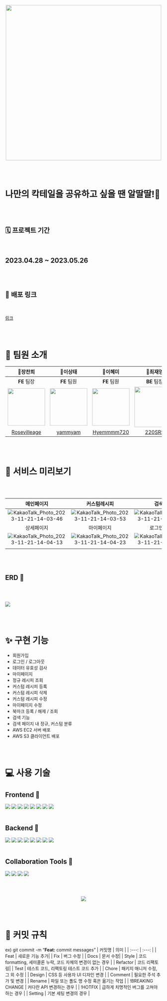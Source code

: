 <!-- # Team. 알딸딸🍷 -->

<br /> <br />

<p align="center">
<img src="./fe/src/images/loginLogo.png" width="500px">
</p>
<br /> <br />

# 나만의 칵테일을 공유하고 싶을 땐 알딸딸!🤪

<br /> <br />

## 🗓️ 프로젝트 기간

<br />

## 2023.04.28 ~ 2023.05.26

<br /><br />

## 🔗 배포 링크

<br /><br />
<a href='http://resevilleage-bukit.s3-website.ap-northeast-2.amazonaws.com/'>링크</a>

<br /><br />

# 🍯 팀원 소개

|                                                        👑**장찬희**                                                         |                                                        🐝**이상태**                                                         |                                                                 🐝**이혜미**                                                                  |                                                  👑**최재영**                                                  |                                                  🐝**노유선**                                                  |                                                        🐝**허윤영**                                                         |
| :-------------------------------------------------------------------------------------------------------------------------: | :-------------------------------------------------------------------------------------------------------------------------: | :-------------------------------------------------------------------------------------------------------------------------------------------: | :------------------------------------------------------------------------------------------------------------: | :------------------------------------------------------------------------------------------------------------: | :-------------------------------------------------------------------------------------------------------------------------: |
|                                                         **FE** 팀장                                                         |                                                         **FE** 팀원                                                         |                                                                  **FE** 팀원                                                                  |                                                  **BE** 팀장                                                   |                                                  **BE** 팀원                                                   |                                                         **BE** 팀원                                                         |
| <img src="https://cdn.discordapp.com/attachments/1101356645201756252/1110503446106361866/2023-05-23_6.43.49.png" width=120> | <img src="https://cdn.discordapp.com/attachments/1101356645201756252/1110503782862815302/2745CA33597BEE892B.png" width=120> | <img src="https://cdn.discordapp.com/attachments/1101356645201756252/1110503483020427314/KakaoTalk_Photo_2023-05-23-18-43-58.jpeg" width=120> | <img src="https://cdn.discordapp.com/attachments/1101356645201756252/1110504909759058021/image.png" width=130> | <img src="https://cdn.discordapp.com/attachments/1101356645201756252/1110502771641307176/image.png" width=120> | <img src="https://cdn.discordapp.com/attachments/1101356645201756252/1110503856808402995/2023-05-23_6.45.44.png" width=110> |
|                                       [Rosevilleage](https://github.com/Rosevilleage)                                       |                                            [yammyam](https://github.com/yammyam)                                            |                                                  [Hyemmmm720](https://github.com/Hyemmmm720)                                                  |                                      [220SRS](https://github.com/220SRS)                                       |                                     [YUSUNRO](https://github.com/YUSUNRO)                                      |                                            [Heo-y-y](https://github.com/Heo-y-y)                                            |

<br /><br />

# 🎨 서비스 미리보기

<br /><br />

|                                              메인페이지                                              |                                             커스텀레시피                                             |                                               검색결과                                               |
| :--------------------------------------------------------------------------------------------------: | :--------------------------------------------------------------------------------------------------: | :--------------------------------------------------------------------------------------------------: |
| ![KakaoTalk_Photo_2023-11-21-14-03-46](https://github.com/codestates-seb/seb43_main_011/assets/116054307/09348abc-e7c6-4843-94e8-90b265dbef38) | ![KakaoTalk_Photo_2023-11-21-14-03-53](https://github.com/codestates-seb/seb43_main_011/assets/116054307/c7f38d3f-3a21-4789-92a9-63302086ee2b) | ![KakaoTalk_Photo_2023-11-21-14-04-02](https://github.com/codestates-seb/seb43_main_011/assets/116054307/8c3ca87d-fa22-40fa-b58d-65913a7565cd) |
|                                              상세페이지                                              |                                              마이페이지                                              |                                             로그인페이지                                             |
|                                 ![KakaoTalk_Photo_2023-11-21-14-04-13](https://github.com/codestates-seb/seb43_main_011/assets/116054307/882cd7f2-05e8-4282-9477-5d4c438edde8)                                          |                            ![KakaoTalk_Photo_2023-11-21-14-04-23](https://github.com/codestates-seb/seb43_main_011/assets/116054307/d094c397-83c7-4533-98eb-e3537a6de79f)                                           |                ![KakaoTalk_Photo_2023-11-21-14-04-31](https://github.com/codestates-seb/seb43_main_011/assets/116054307/3d54ffdf-2636-491e-8a98-af922ffb55a8)                                             |
| |  | |

<br /><br />

## ERD 🔧

<br /><br />

<img src='https://cdn.discordapp.com/attachments/1101393500278370354/1110532572238336081/image.png'>

<br /><br />

# ✨ 구현 기능

- 회원가입<br>
- 로그인 / 로그아웃<br>
- 데이터 유효성 검사<br>
- 마이페이지<br>
- 정규 레시피 조회<br>
- 커스텀 레시피 등록<br>
- 커스텀 레시피 삭제<br>
- 커스텀 레시피 수정<br>
- 마이페이지 수정<br>
- 북마크 등록 / 해제 / 조회<br>
- 검색 기능<br>
- 검색 페이지 내 정규, 커스텀 분류<br>
- AWS EC2 서버 배포<br>
- AWS S3 클라이언트 배포<br>

<br /> <br />

# 💻 사용 기술

## Frontend 🥳

<img src="https://img.shields.io/badge/Javascript-F7DF1E?style=for-the-badge&logo=javascript&logoColor=white">
<img src="https://img.shields.io/badge/createreactapp-09D3AC?style=for-the-badge&logo=createreactapp&logoColor=white">
<img src="https://img.shields.io/badge/typescript-3178C6?style=for-the-badge&logo=typescript&logoColor=white">
<img src="https://img.shields.io/badge/reactquery-FF4154?style=for-the-badge&logo=reactquery&logoColor=white">
<img src="https://img.shields.io/badge/reactrouter-CA4245?style=for-the-badge&logo=reactrouter&logoColor=white">
<img src="https://img.shields.io/badge/styledcomponents-DB7093?style=for-the-badge&logo=styledcomponents&logoColor=white">
<img src="https://img.shields.io/badge/axios-000000?style=for-the-badge&logo=axios&logoColor=white">
<img src="https://img.shields.io/badge/redux-764ABC?style=for-the-badge&logo=redux&logoColor=white">
<br /><br />

## Backend 🤩

<img src="https://img.shields.io/badge/Java 11-1E8CBE?style=for-the-badge&logo=Java 11&logoColor=white">
<img src="https://img.shields.io/badge/amazonec2-FF9900?style=for-the-badge&logo=amazonec2&logoColor=white">
<img src="https://img.shields.io/badge/docker-2496ED?style=for-the-badge&logo=docker&logoColor=white">
<img src="https://img.shields.io/badge/springboot-6DB33F?style=for-the-badge&logo=springboot&logoColor=white">
<img src="https://img.shields.io/badge/mysql-4479A1?style=for-the-badge&logo=mysql&logoColor=white">
<img src="https://img.shields.io/badge/springsecurity-6DB33F?style=for-the-badge&logo=springsecurity&logoColor=white">
<img src="https://img.shields.io/badge/amazonaws-232F3E?style=for-the-badge&logo=amazonaws&logoColor=white">
<img src="https://img.shields.io/badge/jsonwebtokens-000000?style=for-the-badge&logo=jsonwebtokens&logoColor=white">
<br /><br />

## Collaboration Tools 🤝

<img src="https://img.shields.io/badge/github-181717?style=for-the-badge&logo=github&logoColor=white"> 
<img src="https://img.shields.io/badge/git-F05032?style=for-the-badge&logo=git&logoColor=white"> 
<img src="https://img.shields.io/badge/discord-5865F2?style=for-the-badge&-logo=discord&logoColor=white">
<img src="https://img.shields.io/badge/notion-000000?style=for-the-badge&logo=notion&logoColor=white">

<br /><br />

<p align="center">
<img src="./fe/src/images/Stackarchitecture.png" >
</p>

<br /><br />

# 🤖 커밋 규칙

ex) git commit -m “**Feat:** commit messages”
| 커밋명 | 의미 |
| :---: | :---: |
| Feat | 새로운 기능 추가|
| Fix | 버그 수정 |
| Docs | 문서 수정|
| Style | 코드 formatting, 세미콜론 누락, 코드 자체의 변경이 없는 경우 |
| Refactor | 코드 리팩토링|
| Test | 테스트 코드, 리팩토링 테스트 코드 추가 |
| Chore | 패키지 매니저 수정, 그 외 수정 |
| Design | CSS 등 사용자 UI 디자인 변경 |
| Comment | 필요한 주석 추가 및 변경 |
| Rename | 파일 또는 폴도 명 수정 혹은 옮기는 작업 |
| !BREAKING CHANGE | 커다란 API 변경하는 경우 |
| !HOTFIX | 급하게 치명적인 버그를 고쳐야 하는 경우 |
| Setting | 기본 세팅 변경의 경우 |
